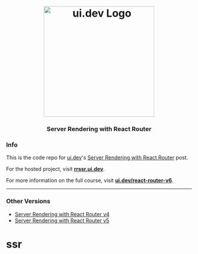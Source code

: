 <h1 align="center">
  <a href="https://ui.dev">
    <img
      src="https://ui.dev/images/logos/ui-circular-border.png"
      alt="ui.dev Logo" width="300" />
  </a>
  <br />
</h1>

<h3 align="center">Server Rendering with React Router</h3>

### Info

This is the code repo for [ui.dev](https://ui.dev)'s [Server Rendering with React Router](http://ui.dev/react-router-server-rendering) post.

For the hosted project, visit __[rrssr.ui.dev](https://rrssr.ui.dev/)__.

For more information on the full course, visit __[ui.dev/react-router-v6](https://ui.dev/react-router/)__.

***

### Other Versions

- [Server Rendering with React Router v4](https://github.com/uidotdev/rrssr-v4)
- [Server Rendering with React Router v5](https://github.com/uidotdev/react-router-v5-server-rendering)
# ssr
